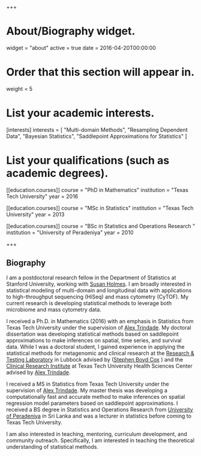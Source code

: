 +++
# About/Biography widget.
widget = "about"
active = true
date = 2016-04-20T00:00:00

# Order that this section will appear in.
weight = 5

# List your academic interests.
[interests]
  interests = [
    "Multi-domain Methods",
    "Resampling Dependent Data",
    "Bayesian Statistics",
    "Saddlepoint Approximations for Statistics"
  ]

# List your qualifications (such as academic degrees).
[[education.courses]]
  course = "PhD in Mathematics"
  institution = "Texas Tech University"
  year = 2016

[[education.courses]]
  course = "MSc in Statistics"
  institution = "Texas Tech University"
  year = 2013

[[education.courses]]
  course = "BSc in Statistics and Operations Research "
  institution = "University of Peradeniya"
  year = 2010
 
+++

## Biography

I am a postdoctoral research fellow in the Department of Statistics at Stanford University, working with [Susan Holmes](http://statweb.stanford.edu/~susan/). I am broadly interested in statistical modeling of multi-domain and longitudinal data with applications to high-throughput sequencing (HiSeq) and mass cytometry (CyTOF). My current research is developing statistical methods to leverage both microbiome and mass cytometry data.  

I received a Ph.D. in Mathematics (2016) with an emphasis in Statistics from Texas Tech University under the supervision of [Alex Trindade](http://www.math.ttu.edu/~atrindad/). My doctoral dissertation was developing statistical methods based on saddlepoint approximations to make inferences on spatial, time series, and survival data. While I was a doctoral student, I gained experience in applying the statistical methods for metagenomic and clinical research at the [Research & Testing Laboratory](http://www.medicalbiofilm.org/) in Lubbock advised by ([Stephen Boyd Cox](https://www.researchgate.net/profile/Stephen_Cox3)
) and the [Clinical Research Institute](https://www.ttuhsc.edu/clinical-research/) at Texas Tech University Health Sciences Center advised by [Alex Trindade](http://www.math.ttu.edu/~atrindad/).

I received a MS in Statistics from Texas Tech University under the supervision of [Alex Trindade](http://www.math.ttu.edu/~atrindad/). My master thesis was developing a computationally fast and accurate method to make inferences on spatial regression model parameters based on saddlepoint approximations. I received a BS degree in Statistics and Operations Research from [University of Peradeniya](https://sci.pdn.ac.lk/scs/) in Sri Lanka and was a lecturer in statistics before coming to Texas Tech University.

I am also interested in teaching, mentoring, curriculum development, and community outreach. Specifically, I am interested in teaching the theoretical understanding of statistical methods.
